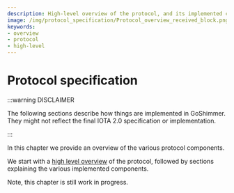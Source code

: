 ```yaml
---
description: High-level overview of the protocol, and its implemented components.
image: /img/protocol_specification/Protocol_overview_received_block.png
keywords:
- overview
- protocol
- high-level
---
```

# Protocol specification

:::warning DISCLAIMER

The following sections describe how things are implemented in GoShimmer. They might not reflect the final IOTA 2.0 specification or implementation.

:::

In this chapter we provide an overview of the various protocol components.

We start with a [high level overview](protocol.md) of the protocol, followed by sections explaining the various implemented components.

Note, this chapter is still work in progress.

